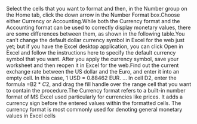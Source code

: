Select the cells that you want to format and then, in the Number group on the Home tab, click the down arrow in the Number Format box.Choose either Currency or Accounting.While both the Currency format and the Accounting format can be used to correctly display monetary values, there are some differences between them, as shown in the following table.You can’t change the default dollar currency symbol in Excel for the web just yet; but if you have the Excel desktop application, you can click Open in Excel and follow the instructions here to specify the default currency symbol that you want. After you apply the currency symbol, save your worksheet and then reopen it in Excel for the web.Find out the current exchange rate between the US dollar and the Euro, and enter it into an empty cell. In this case, 1 USD = 0.88462 EUR. ... In cell D2, enter the formula =B2 * $C$2, and drag the fill handle over the range cell that you want to contain the procedure.The Currency format refers to a built-in number format of MS Excel used particularly for currencies like prices. It adds a currency sign before the entered values within the formatted cells. The currency format is most commonly used for denoting general monetary values in Excel cells

